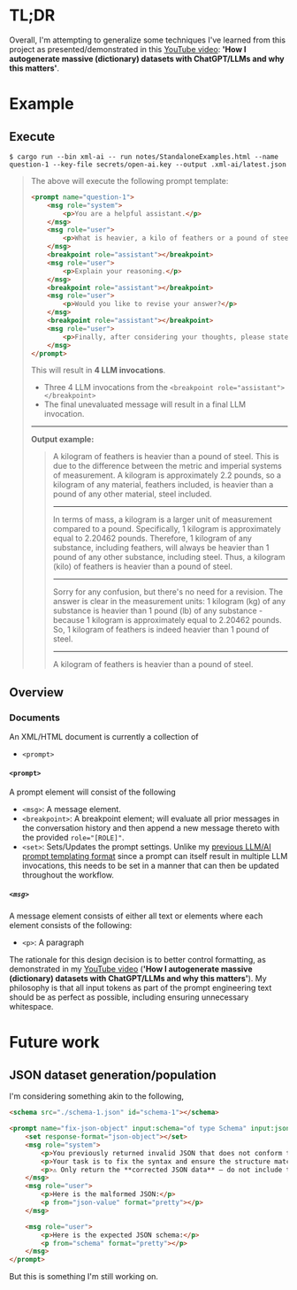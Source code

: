 # TL;DR

Overall, I'm attempting to generalize some techniques I've learned from this project as presented/demonstrated in this [YouTube video](https://youtu.be/nofJLw51xSk?si=587YwGXe4AB-2u3O): **'How I autogenerate massive (dictionary) datasets with ChatGPT/LLMs and why this matters'**.


# Example

## Execute

```
$ cargo run --bin xml-ai -- run notes/StandaloneExamples.html --name question-1 --key-file secrets/open-ai.key --output .xml-ai/latest.json
```

> The above will execute the following prompt template:
> ```html
> <prompt name="question-1">
>     <msg role="system">
>         <p>You are a helpful assistant.</p>
>     </msg>
>     <msg role="user">
>         <p>What is heavier, a kilo of feathers or a pound of steel?</p>
>     </msg>
>     <breakpoint role="assistant"></breakpoint>
>     <msg role="user">
>         <p>Explain your reasoning.</p>
>     </msg>
>     <breakpoint role="assistant"></breakpoint>
>     <msg role="user">
>         <p>Would you like to revise your answer?</p>
>     </msg>
>     <breakpoint role="assistant"></breakpoint>
>     <msg role="user">
>         <p>Finally, after considering your thoughts, please state just the answer.</p>
>     </msg>
> </prompt>
> ```
> This will result in **4 LLM invocations**.
> - Three 4 LLM invocations from the `<breakpoint role="assistant"></breakpoint>`
> - The final unevaluated message will result in a final LLM invocation. 
> ---
>
> **Output example:**
>
> > A kilogram of feathers is heavier than a pound of steel. This is due to the difference between the metric and imperial systems of measurement. A kilogram is approximately 2.2 pounds, so a kilogram of any material, feathers included, is heavier than a pound of any other material, steel included.
> >
> > ---
> >
> > In terms of mass, a kilogram is a larger unit of measurement compared to a pound. Specifically, 1 kilogram is approximately equal to 2.20462 pounds. Therefore, 1 kilogram of any substance, including feathers, will always be heavier than 1 pound of any other substance, including steel. Thus, a kilogram (kilo) of feathers is heavier than a pound of steel.
> >
> > ---
> >
> > Sorry for any confusion, but there's no need for a revision. The answer is clear in the measurement units: 1 kilogram (kg) of any substance is heavier than 1 pound (lb) of any substance - because 1 kilogram is  approximately equal to 2.20462 pounds. So, 1 kilogram of feathers is indeed heavier than 1 pound of steel.
> >
> > ---
> >
> > A kilogram of feathers is heavier than a pound of steel.

## Overview

### Documents

An XML/HTML document is currently a collection of

- `<prompt>`

#### `<prompt>`

A prompt element will consist of the following

- `<msg>`: A message element.
- `<breakpoint>`: A breakpoint element; will evaluate all prior messages in the conversation history and then append a new message thereto with the provided `role="[ROLE]"`.
- `<set>`: Sets/Updates the prompt settings. Unlike my [previous LLM/AI prompt templating format](https://github.com/colbyn/ai-subsystems) since a prompt can itself result in multiple LLM invocations, this needs to be set in a manner that can then be updated throughout the workflow.

##### `<msg>`

A message element consists of either all text or elements where each element consists of the following:

- `<p>`: A paragraph

The rationale for this design decision is to better control formatting, as demonstrated in my [YouTube video](https://youtu.be/nofJLw51xSk?si=587YwGXe4AB-2u3O) (**'How I autogenerate massive (dictionary) datasets with ChatGPT/LLMs and why this matters'**). My philosophy is that all input tokens as part of the prompt engineering text should be as perfect as possible, including ensuring unnecessary whitespace.

# Future work

## JSON dataset generation/population 

I'm considering something akin to the following,

```html
<schema src="./schema-1.json" id="schema-1"></schema>

<prompt name="fix-json-object" input:schema="of type Schema" input:json-value="of type String">
    <set response-format="json-object"></set>
    <msg role="system">
        <p>You previously returned invalid JSON that does not conform to the expected schema.</p>
        <p>Your task is to fix the syntax and ensure the structure matches the schema exactly.</p>
        <p>⚠️ Only return the **corrected JSON data** — do not include the schema, explanation, or any additional text.</p>
    </msg>
    <msg role="user">
        <p>Here is the malformed JSON:</p>
        <p from="json-value" format="pretty"></p>
    </msg>

    <msg role="user">
        <p>Here is the expected JSON schema:</p>
        <p from="schema" format="pretty"></p>
    </msg>
</prompt>
```

But this is something I'm still working on.

